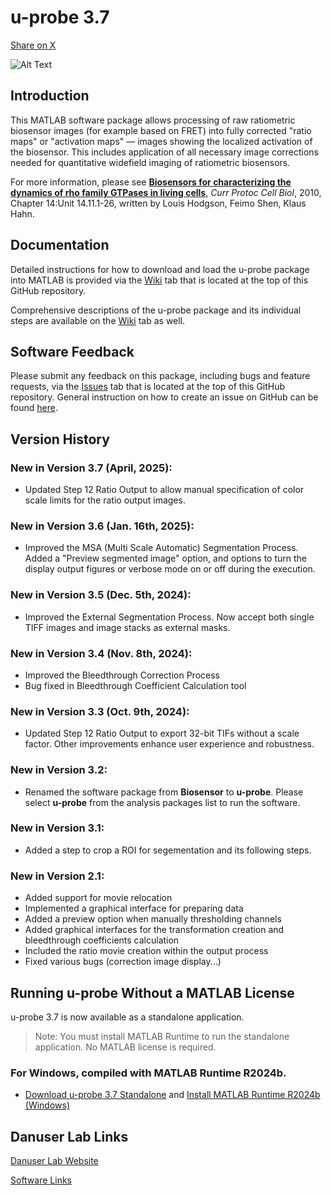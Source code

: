 # u-probe 3.7
<a class="twitter-share-button"
   href="https://twitter.com/intent/tweet?text=🚀 Check out @DanuserLab's u-probe software package on GitHub: https://github.com/danuserlab/u-probe"
   data-size="large">
  Share on X
</a>

![Alt Text](img/biosensorpkg.jpg?raw=true)

## Introduction
This MATLAB software package allows processing of raw ratiometric biosensor images (for example based on FRET) into fully corrected "ratio maps" or "activation maps" — images showing the localized activation of the biosensor. This includes application of all necessary image corrections needed for quantitative widefield imaging of ratiometric biosensors.

For more information, please see [**Biosensors for characterizing the dynamics of rho family GTPases in living cells**](https://www.ncbi.nlm.nih.gov/pubmed/20235099), *Curr Protoc Cell Biol*, 2010, Chapter 14:Unit 14.11.1-26, written by Louis Hodgson, Feimo Shen, Klaus Hahn.

## Documentation
Detailed instructions for how to download and load the u-probe package into MATLAB is provided via the [Wiki](https://github.com/DanuserLab/u-probe/wiki/Installation) tab that is located at the top of this GitHub repository.

Comprehensive descriptions of the u-probe package and its individual steps are available on the [Wiki](https://github.com/DanuserLab/u-probe/wiki/u-probe-Package-Description) tab as well.

## Software Feedback
Please submit any feedback on this package, including bugs and feature requests, via the [Issues](https://github.com/DanuserLab/u-probe/issues) tab that is located at the top of this GitHub repository. General instruction on how to create an issue on GitHub can be found [here](https://docs.github.com/en/issues/tracking-your-work-with-issues/creating-an-issue).

## Version History
### New in Version 3.7 (April, 2025):
- Updated Step 12 Ratio Output to allow manual specification of color scale limits for the ratio output images.

### New in Version 3.6 (Jan. 16th, 2025):
- Improved the MSA (Multi Scale Automatic) Segmentation Process. Added a "Preview segmented image" option, and options to turn the display output figures or verbose mode on or off during the execution.

### New in Version 3.5 (Dec. 5th, 2024):
- Improved the External Segmentation Process. Now accept both single TIFF images and image stacks as external masks.
  
### New in Version 3.4 (Nov. 8th, 2024):
- Improved the Bleedthrough Correction Process
- Bug fixed in Bleedthrough Coefficient Calculation tool
  
### New in Version 3.3 (Oct. 9th, 2024):
- Updated Step 12 Ratio Output to export 32-bit TIFs without a scale factor. Other improvements enhance user experience and robustness.
  
### New in Version 3.2:
- Renamed the software package from **Biosensor** to **u-probe**. Please select **u-probe** from the analysis packages list to run the software.

### New in Version 3.1:
- Added a step to crop a ROI for segementation and its following steps.

### New in Version 2.1:
- Added support for movie relocation
- Implemented a graphical interface for preparing data
- Added a preview option when manually thresholding channels
- Added graphical interfaces for the transformation creation and bleedthrough coefficients calculation
- Included the ratio movie creation within the output process
- Fixed various bugs (correction image display...)

## Running u-probe Without a MATLAB License
u-probe 3.7 is now available as a standalone application.
> Note: You must install MATLAB Runtime to run the standalone application. No MATLAB license is required.
### For Windows, compiled with MATLAB Runtime R2024b.
- [Download u-probe 3.7 Standalone](https://cloud.biohpc.swmed.edu/index.php/s/SMyqd5sxPBLQNtH) and [Install MATLAB Runtime R2024b (Windows)](https://www.mathworks.com/products/compiler/matlab-runtime.html)

## Danuser Lab Links
[Danuser Lab Website](https://www.danuserlab-utsw.org/)

[Software Links](https://github.com/DanuserLab/)
